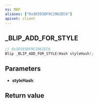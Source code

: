 ```yaml
---
ns: MAP
aliases: ["0x3E593DF9C2962EC6"]
apiset: client
---
```

## _BLIP_ADD_FOR_STYLE

```c
// 0x3E593DF9C2962EC6
Blip _BLIP_ADD_FOR_STYLE(Hash styleHash);
```


## Parameters
* **styleHash**:

## Return value